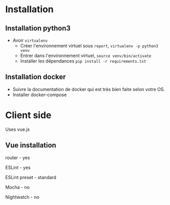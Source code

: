 Installation
============

Installation python3
--------------------
- Avoir `virtualenv` 
    - Créer l'environnement virtuel sous `report`, `virtualenv -p python3 venv`
    - Entrer dans l'environnement virtuel, `source venv/bin/activate`
    - Installer les dépendances `pip install -r requirements.txt`

Installation docker
-------------------
- Suivre la documentation de docker qui est très bien faite selon votre OS.
- Installer docker-compose

Client side
===========
Uses vue.js

Vue installation
----------------
router - yes

ESLint - yes

ESLint preset - standard

Mocha - no

Nightwatch - no
